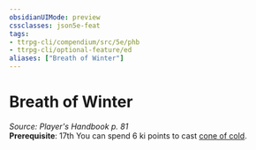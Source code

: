 ```yaml
---
obsidianUIMode: preview
cssclasses: json5e-feat
tags:
- ttrpg-cli/compendium/src/5e/phb
- ttrpg-cli/optional-feature/ed
aliases: ["Breath of Winter"]
---
```

# Breath of Winter
*Source: Player's Handbook p. 81*  
**Prerequisite**: 17th
You can spend 6 ki points to cast [cone of cold](Misc%20Files/CLI/compendium/spells/cone-of-cold-xphb.md).